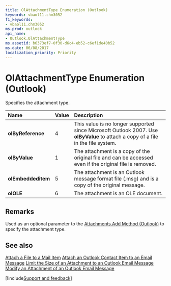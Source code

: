 ```yaml
---
title: OlAttachmentType Enumeration (Outlook)
keywords: vbaol11.chm3052
f1_keywords:
- vbaol11.chm3052
ms.prod: outlook
api_name:
- Outlook.OlAttachmentType
ms.assetid: b6373ef7-0f30-d6c4-eb52-c6ef1de40b52
ms.date: 06/08/2017
localization_priority: Priority
---
```



# OlAttachmentType Enumeration (Outlook)

Specifies the attachment type.



|Name|Value|Description|
|:-----|:-----|:-----|
| **olByReference**|4|This value is no longer supported since Microsoft Outlook 2007. Use  **olByValue** to attach a copy of a file in the file system.|
| **olByValue**|1|The attachment is a copy of the original file and can be accessed even if the original file is removed.|
| **olEmbeddeditem**|5|The attachment is an Outlook message format file (.msg) and is a copy of the original message.|
| **olOLE**|6|The attachment is an OLE document.|

## Remarks

Used as an optional parameter to the [Attachments.Add Method (Outlook)](Outlook.Attachments.Add.md) to specify the attachment type.


## See also


[Attach a File to a Mail Item](../outlook/How-to/Items-Folders-and-Stores/attach-a-file-to-a-mail-item.md)
[Attach an Outlook Contact Item to an Email Message](../outlook/Concepts/Attachments/attach-an-outlook-contact-item-to-an-email-message.md)
[Limit the Size of an Attachment to an Outlook Email Message](../outlook/Concepts/Attachments/limit-the-size-of-an-attachment-to-an-outlook-email-message.md)
[Modify an Attachment of an Outlook Email Message](../outlook/Concepts/Attachments/modify-an-attachment-of-an-outlook-email-message.md)

[!include[Support and feedback](~/includes/feedback-boilerplate.md)]